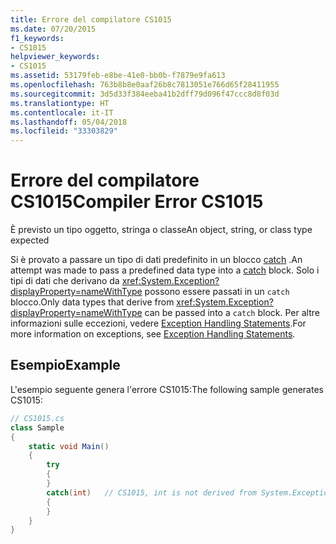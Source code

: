 ```yaml
---
title: Errore del compilatore CS1015
ms.date: 07/20/2015
f1_keywords:
- CS1015
helpviewer_keywords:
- CS1015
ms.assetid: 53179feb-e8be-41e0-bb0b-f7879e9fa613
ms.openlocfilehash: 763b8b8e0aaf26b8c7813051e766d65f28411955
ms.sourcegitcommit: 3d5d33f384eeba41b2dff79d096f47ccc8d8f03d
ms.translationtype: HT
ms.contentlocale: it-IT
ms.lasthandoff: 05/04/2018
ms.locfileid: "33303829"
---
```

# <a name="compiler-error-cs1015"></a><span data-ttu-id="bd6d0-102">Errore del compilatore CS1015</span><span class="sxs-lookup"><span data-stu-id="bd6d0-102">Compiler Error CS1015</span></span>
<span data-ttu-id="bd6d0-103">È previsto un tipo oggetto, stringa o classe</span><span class="sxs-lookup"><span data-stu-id="bd6d0-103">An object, string, or class type expected</span></span>  
  
 <span data-ttu-id="bd6d0-104">Si è provato a passare un tipo di dati predefinito in un blocco [catch](../../csharp/language-reference/keywords/try-catch.md) .</span><span class="sxs-lookup"><span data-stu-id="bd6d0-104">An attempt was made to pass a predefined data type into a [catch](../../csharp/language-reference/keywords/try-catch.md) block.</span></span> <span data-ttu-id="bd6d0-105">Solo i tipi di dati che derivano da <xref:System.Exception?displayProperty=nameWithType> possono essere passati in un `catch` blocco.</span><span class="sxs-lookup"><span data-stu-id="bd6d0-105">Only data types that derive from <xref:System.Exception?displayProperty=nameWithType> can be passed into a `catch` block.</span></span> <span data-ttu-id="bd6d0-106">Per altre informazioni sulle eccezioni, vedere [Exception Handling Statements](../../csharp/language-reference/keywords/exception-handling-statements.md).</span><span class="sxs-lookup"><span data-stu-id="bd6d0-106">For more information on exceptions, see [Exception Handling Statements](../../csharp/language-reference/keywords/exception-handling-statements.md).</span></span>  
  
## <a name="example"></a><span data-ttu-id="bd6d0-107">Esempio</span><span class="sxs-lookup"><span data-stu-id="bd6d0-107">Example</span></span>  
 <span data-ttu-id="bd6d0-108">L'esempio seguente genera l'errore CS1015:</span><span class="sxs-lookup"><span data-stu-id="bd6d0-108">The following sample generates CS1015:</span></span>  
  
```csharp  
// CS1015.cs  
class Sample  
{  
    static void Main()  
    {  
        try   
        {  
        }  
        catch(int)   // CS1015, int is not derived from System.Exception  
        {  
        }  
    }  
}  
```
